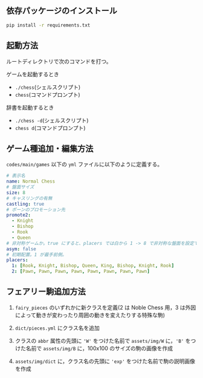 ## 依存パッケージのインストール

```bash
pip install -r requirements.txt
```

## 起動方法

ルートディレクトリで次のコマンドを打つ。

ゲームを起動するとき

- `./chess`(シェルスクリプト)
- `chess`(コマンドプロンプト)

辞書を起動するとき

- `./chess -d`(シェルスクリプト)
- `chess d`(コマンドプロンプト)

## ゲーム種追加・編集方法

`codes/main/games` 以下の `yml` ファイルに以下のように定義する。

```yml
# 表示名
name: Normal Chess
# 盤面サイズ
size: 8
# キャスリングの有無
castling: true
# ポーンのプロモーション先
promote2:
  - Knight
  - Bishop
  - Rook
  - Queen
# 非対称ゲームか。true にすると、placers では白から 1 -> 8 で非対称な盤面を設定できる。
asym: false
# 初期配置。1 が最手前側。
placers:
  1: [Rook, Knight, Bishop, Queen, King, Bishop, Knight, Rook]
  2: [Pawn, Pawn, Pawn, Pawn, Pawn, Pawn, Pawn, Pawn]
```

## フェアリー駒追加方法

1. `fairy_pieces` のいずれかに新クラスを定義(2 は Noble Chess 用，3 は外因によって動きが変わったり周囲の動きを変えたりする特殊な駒)

1. `dict/pieces.yml` にクラス名を追加

1. クラスの `abbr` 属性の先頭に `'W'` をつけた名前で `assets/img/W` に，`'B'` をつけた名前で `assets/img/B` に，100x100 のサイズの駒の画像を作成

1. `assets/img/dict` に，クラス名の先頭に `'exp'` をつけた名前で駒の説明画像を作成
